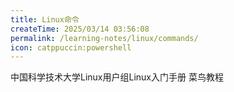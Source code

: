 ```yaml
---
title: Linux命令
createTime: 2025/03/14 03:56:08
permalink: /learning-notes/linux/commands/
icon: catppuccin:powershell
---
```

<CardGrid>
<LinkCard icon="logos:linux-tux" href="https://101.lug.ustc.edu.cn/" title="USTC Linux User Group" >中国科学技术大学Linux用户组Linux入门手册</LinkCard>
<LinkCard icon="https://www.runoob.com/wp-content/themes/runoob/assets/images/qrcode.png" href="https://www.runoob.com/linux/linux-command-manual.html" title="Runboob" >菜鸟教程</LinkCard>
</CardGrid>